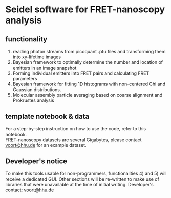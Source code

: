
# Seidel software for FRET-nanoscopy analysis  
## functionality  
1) reading photon streams from picoquant .ptu files and transforming them into xy-lifetime images
2) Bayesian framework to optimally determine the number and location of emitters in an image snapshot
3) Forming individual emitters into FRET pairs and calculating FRET parameters   
4) Bayesian framework for fitting 1D histograms with non-centered Chi and Gaussian distributions.
5) Molecular assembly particle averaging based on coarse alignment and Prokrustes analysis

## template notebook & data
For a step-by-step instruction on how to use the code, refer to this notebook.  
FRET-nanoscopy datasets are several Gigabytes, please contact voort@hhu.de for an example dataset.

## Developer's notice
To make this tools usable for non-programmers, functionalities 4) and 5) will receive a dedicated GUI. Other sections will be re-written to make use of libraries that were unavailable at the time of initial writing.
Developer's contact: voort@hhu.de
